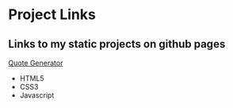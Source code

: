 # Project Links
## Links to my static projects on github pages
[Quote Generator](https://cambodianjesuss.github.io/quote-generator/)
- HTML5
- CSS3
- Javascript
